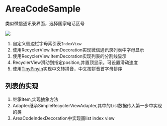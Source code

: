 
# AreaCodeSample
类似微信通讯录界面，选择国家电话区号

![](https://github.com/yeshu-cn/AreaCodeSample/blob/master/demo.gif)

1. 自定义侧边栏字母索引表`IndexView`
2. 使用RecyclerView.ItemDecoration实现微信通讯录列表中字母显示
3. 使用RecyclerView.ItemDecoration实现列表的分割线显示
4. RecyclerView滑动到指定position,并置顶显示。可设置滑动速度
5. 使用[TinyPinyin](https://github.com/promeG/TinyPinyin)实现中文转拼音，中文按拼音首字母排序

## 列表的实现

1. 继承Item,实现抽象方法
2. Adapter继承SimpleRecyclerViewAdapter,其中的List数据传入第一步中实现的类
3. AreaCodeIndexDecoration中实现画list index view
